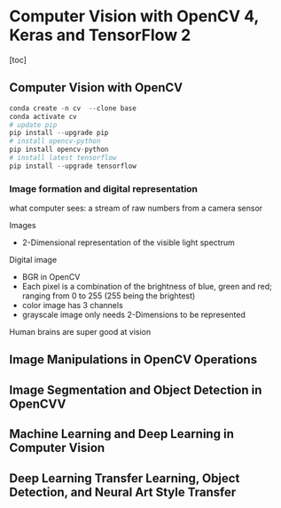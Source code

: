 # Computer Vision with OpenCV 4, Keras and TensorFlow 2

[toc]

## Computer Vision with OpenCV

```python
conda create -n cv  --clone base
conda activate cv
# update pip
pip install --upgrade pip
# install opencv-python
pip install opencv-python
# install latest tensorflow
pip install --upgrade tensorflow
```

### Image formation and digital representation

what computer sees: a stream of raw numbers from a camera sensor

Images

- 2-Dimensional representation of the visible light spectrum

Digital image

- BGR in OpenCV
- Each pixel is a combination of the brightness of blue, green and red; ranging from 0 to 255 (255 being the brightest)
- color image has 3 channels
- grayscale image only needs 2-Dimensions to be represented

Human brains are super good at vision





## Image Manipulations in OpenCV Operations



## Image Segmentation and Object Detection in OpenCVV

## Machine Learning and Deep Learning in Computer Vision

## Deep Learning Transfer Learning, Object Detection, and Neural Art Style Transfer

